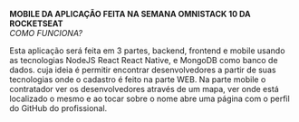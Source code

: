 **MOBILE DA APLICAÇÃO FEITA NA SEMANA OMNISTACK 10 DA ROCKETSEAT**<br/>
_COMO FUNCIONA?_

Esta aplicação será feita em 3 partes, backend, frontend e mobile usando as tecnologias NodeJS React React Native, e MongoDB como banco de dados. cuja ideia é permitir encontrar desenvolvedores a partir de suas tecnologias onde o cadastro é feito na parte WEB. Na parte mobile o contratador ver os desenvolvedores através de um mapa, ver onde está localizado o mesmo e ao tocar sobre o nome abre uma página com o perfil do GitHub do profissional.
